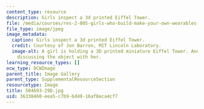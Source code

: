 ```yaml
---
content_type: resource
description: Girls inspect a 3d printed Eiffel Tower.
file: /media/courses/res-2-005-girls-who-build-make-your-own-wearables-workshop-spring-2015/36338460eea5c7b96d4916af8eca4cf7_504693-29D.jpg
file_type: image/jpeg
image_metadata:
  caption: Girls inspect a 3d printed Eiffel Tower.
  credit: Courtesy of Jon Barron, MIT Lincoln Laboratory.
  image-alt: A girl is holding a 3D printed miniature Eiffel Tower. Another girl is
    discussing the object with her.
learning_resource_types: []
ocw_type: OCWImage
parent_title: Image Gallery
parent_type: SupplementalResourceSection
resourcetype: Image
title: 504693-29D.jpg
uid: 36338460-eea5-c7b9-6d49-16af8eca4cf7
---
```

